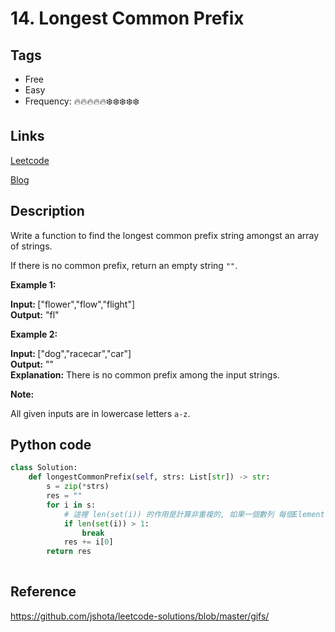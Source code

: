 # 14. Longest Common Prefix

## Tags

- Free
- Easy
- Frequency: :fire::fire::fire::fire::fire::snowflake::snowflake::snowflake::snowflake::snowflake:

## Links

[Leetcode](https://leetcode.com/problems/longest-common-prefix/description/)

[Blog](http://206.81.6.248:12306/leetcode/longest-common-prefix/description)

## Description

Write a function to find the longest common prefix string amongst an array of strings.

If there is no common prefix, return an empty string <code>""</code>.

<strong>Example 1:</strong>

<strong>Input: </strong>["flower","flow","flight"]  
<strong>Output:</strong> "fl"

<strong>Example 2:</strong>

<strong>Input: </strong>["dog","racecar","car"]  
<strong>Output:</strong> ""  
<strong>Explanation:</strong> There is no common prefix among the input strings.

<strong>Note:</strong>

All given inputs are in lowercase letters <code>a-z</code>.

## Python code

```python
class Solution:
    def longestCommonPrefix(self, strs: List[str]) -> str:
        s = zip(*strs)
        res = ""
        for i in s:
            # 這裡 len(set(i)) 的作用是計算非重複的, 如果一個數列 每個Element 的第一個字母是一樣的, len(set(i)) 就是1, 如果有一個不一樣就會變成2, 以此類推.
            if len(set(i)) > 1:
                break
            res += i[0]
        return res
            
```

## Reference

https://github.com/jshota/leetcode-solutions/blob/master/gifs/
